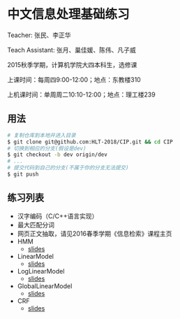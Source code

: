 # 中文信息处理基础练习

Teacher: 张民、李正华

Teach Assistant: 张月、巢佳媛、陈伟、凡子威

2015秋季学期，计算机学院大四本科生，选修课

上课时间：每周四9:00-12:00；地点：东教楼310

上机课时间：单周周二10:10-12:00；地点：理工楼239

## 用法

```sh
# 复制仓库到本地并进入目录
$ git clone git@github.com:HLT-2018/CIP.git && cd CIP
# 切换到相应的分支(假设是dev)
$ git checkout -b dev origin/dev
# ...
# 提交代码到自己的分支(不属于你的分支无法提交)
$ git push
```

## 练习列表

* 汉字编码（C/C++语言实现）
* 最大匹配分词
* 网页正文抽取，请见2016春季学期《信息检索》课程主页
* HMM
  * [slides](http://hlt.suda.edu.cn/~zhli/teach/cip-2015-fall/7-hmm-tagging/main.pdf)
* LinearModel
  * [slides](http://hlt.suda.edu.cn/~zhli/teach/cip-2015-fall/9-linear-model/main2.pdf)
* LogLinearModel
  * [slides](http://hlt.suda.edu.cn/~zhli/teach/cip-2015-fall/10-maxent-loglinear/main.pdf)
* GlobalLinearModel
  * [slides](http://hlt.suda.edu.cn/~zhli/teach/cip-2015-fall/11-global-linear-model/main.pdf)
* CRF
  * [slides](http://hlt.suda.edu.cn/~zhli/teach/cip-2015-fall/12-crf/main.pdf)

